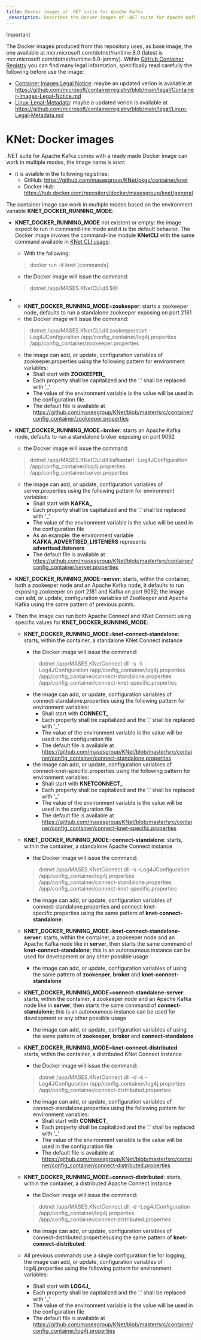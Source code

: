 ```yaml
---
title: Docker images of .NET suite for Apache Kafka
_description: Describes the Docker images of .NET suite for Apache Kafka
---
```



> [!IMPORTANT]
> The Docker images produced from this repository uses, as base image, the one available at mcr.microsoft.com/dotnet/runtime:8.0 (latest is mcr.microsoft.com/dotnet/runtime:8.0-jammy). Within [GitHub Container Registry](https://github.com/microsoft/containerregistry) you can find many legal information, specifically read carefully the following before use the image:
> - [Container Images Legal Notice](https://github.com/microsoft/containerregistry/blob/39d2e014897475ef6cdb08e29c08645f53f0dc93/legal/Container-Images-Legal-Notice.md): maybe an updated verion is available at https://github.com/microsoft/containerregistry/blob/main/legal/Container-Images-Legal-Notice.md
> - [Linux-Legal-Metadata](https://github.com/microsoft/containerregistry/blob/39d2e014897475ef6cdb08e29c08645f53f0dc93/legal/Linux-Legal-Metadata.md): maybe a updated verion is available at https://github.com/microsoft/containerregistry/blob/main/legal/Linux-Legal-Metadata.md

# KNet: Docker images

.NET suite for Apache Kafka comes with a ready made Docker image can work in multiple modes, the image name is _knet_:
- it is avialble in the following registries:
  - GitHub: https://github.com/masesgroup/KNet/pkgs/container/knet
  - Docker Hub: https://hub.docker.com/repository/docker/masesgroup/knet/general
  
The container image can work in multiple modes based on the environment variable **KNET_DOCKER_RUNNING_MODE**:
- **KNET_DOCKER_RUNNING_MODE** not existent or empty: the image expect to run in command-line mode and it is the default behavior. The Docker image invokes the command-line module **KNetCLI** with the same command available in [KNet CLI usage](usageCLI.md):
  - With the following:
  > docker run -it knet [commands]
  - the Docker image will issue the command:
  > dotnet /app/MASES.KNetCLI.dll $@

- - **KNET_DOCKER_RUNNING_MODE**=**zookeeper**: starts a zookeeper node, defaults to run a standalone zookeeper exposing on port 2181
  -  the Docker image will issue the command:
  > dotnet /app/MASES.KNetCLI.dll zookeeperstart -Log4JConfiguration /app/config_container/log4j.properties /app/config_container/zookeeper.properties
  - the image can add, or update, configuration variables of zookeeper.properties using the following pattern for environment variables:
    - Shall start with **ZOOKEEPER_**
    - Each property shall be capitalized and the '.' shall be replaced with '_'
    - The value of the environment variable is the value will be used in the configuration file
    - The default file is available at https://github.com/masesgroup/KNet/blob/master/src/container/config_container/zookeeper.properties

- **KNET_DOCKER_RUNNING_MODE**=**broker**: starts an Apache Kafka node, defaults to run a standalone broker exposing on port 9092
  -  the Docker image will issue the command:
  > dotnet /app/MASES.KNetCLI.dll kafkastart -Log4JConfiguration /app/config_container/log4j.properties /app/config_container/server.properties
  - the image can add, or update, configuration variables of server.properties using the following pattern for environment variables:
    - Shall start with **KAFKA_**
    - Each property shall be capitalized and the '.' shall be replaced with '_'
    - The value of the environment variable is the value will be used in the configuration file
    - As an example: the environment variable **KAFKA_ADVERTISED_LISTENERS** represents **advertised.listeners**
    - The default file is available at https://github.com/masesgroup/KNet/blob/master/src/container/config_container/server.properties

- **KNET_DOCKER_RUNNING_MODE**=**server**: starts, within the container, both a zookeeper node and an Apache Kafka node, it defaults to run exposing zookeeper on port 2181 and Kafka on port 9092; the image can add, or update, configuration variables of ZooKeeper and Apache Kafka using the same pattern of previous points.

- Then the image can run both Apache Connect and KNet Connect using specific values for **KNET_DOCKER_RUNNING_MODE**:
  - **KNET_DOCKER_RUNNING_MODE**=**knet-connect-standalone**: starts, within the container, a standalone KNet Connect instance
    -  the Docker image will issue the command:
    > dotnet /app/MASES.KNetConnect.dll -s -k -Log4JConfiguration /app/config_container/log4j.properties /app/config_container/connect-standalone.properties /app/config_container/connect-knet-specific.properties
    - the image can add, or update, configuration variables of connect-standalone.properties using the following pattern for environment variables:
      - Shall start with **CONNECT_**
      - Each property shall be capitalized and the '.' shall be replaced with '_'
      - The value of the environment variable is the value will be used in the configuration file
      - The default file is available at https://github.com/masesgroup/KNet/blob/master/src/container/config_container/connect-standalone.properties
    - the image can add, or update, configuration variables of connect-knet-specific.properties using the following pattern for environment variables:
      - Shall start with **KNETCONNECT_**
      - Each property shall be capitalized and the '.' shall be replaced with '_'
      - The value of the environment variable is the value will be used in the configuration file
      - The default file is available at https://github.com/masesgroup/KNet/blob/master/src/container/config_container/connect-knet-specific.properties
  
  - **KNET_DOCKER_RUNNING_MODE**=**connect-standalone**: starts, within the container, a standalone Apache Connect instance
    -  the Docker image will issue the command:
    > dotnet /app/MASES.KNetConnect.dll -s -Log4JConfiguration /app/config_container/log4j.properties /app/config_container/connect-standalone.properties /app/config_container/connect-knet-specific.properties
    - the image can add, or update, configuration variables of connect-standalone.properties and connect-knet-specific.properties using the same pattern of **knet-connect-standalone**:
  
  - **KNET_DOCKER_RUNNING_MODE**=**knet-connect-standalone-server**: starts, within the container, a zookeeper node and an Apache Kafka node like in **server**, then starts the same command of **knet-connect-standalone**; this is an autonoumous instance can be used for development or any other possible usage
    - the image can add, or update, configuration variables of using the same pattern of **zookeeper**, **broker** and **knet-connect-standalone**
  
  - **KNET_DOCKER_RUNNING_MODE**=**connect-standalone-server**: starts, within the container, a zookeeper node and an Apache Kafka node like in **server**, then starts the same command of **connect-standalone**; this is an autonoumous instance can be used for development or any other possible usage
    - the image can add, or update, configuration variables of using the same pattern of **zookeeper**, **broker** and **connect-standalone**
  
  - **KNET_DOCKER_RUNNING_MODE**=**knet-connect-distributed**: starts, within the container, a distributed KNet Connect instance
    -  the Docker image will issue the command:
    > dotnet /app/MASES.KNetConnect.dll -d -k -Log4JConfiguration /app/config_container/log4j.properties /app/config_container/connect-distributed.properties
    - the image can add, or update, configuration variables of connect-standalone.properties using the following pattern for environment variables:
      - Shall start with **CONNECT_**
      - Each property shall be capitalized and the '.' shall be replaced with '_'
      - The value of the environment variable is the value will be used in the configuration file
      - The default file is available at https://github.com/masesgroup/KNet/blob/master/src/container/config_container/connect-distributed.properties
  
  - **KNET_DOCKER_RUNNING_MODE**=**connect-distributed**: starts, within the container, a distributed Apache Connect instance
    -  the Docker image will issue the command:
    > dotnet /app/MASES.KNetConnect.dll -d -Log4JConfiguration /app/config_container/log4j.properties /app/config_container/connect-distributed.properties
    - the image can add, or update, configuration variables of connect-distributed.propertiesusing the same pattern of **knet-connect-distributed**:

  - All previous commands use a single configuration file for logging; the image can add, or update, configuration variables of log4j.properties using the following pattern for environment variables:
    - Shall start with **LOG4J_**
    - Each property shall be capitalized and the '.' shall be replaced with '_'
    - The value of the environment variable is the value will be used in the configuration file
    - The default file is available at https://github.com/masesgroup/KNet/blob/master/src/container/config_container/log4j.properties
